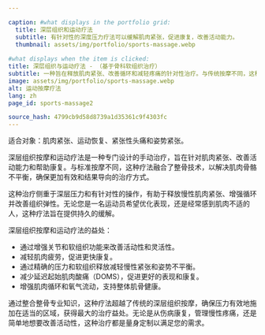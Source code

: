 ```yaml
---

caption: #what displays in the portfolio grid:
  title: 深层组织和运动疗法
  subtitle: 有针对性的深度压力疗法可以缓解肌肉紧张，促进康复，改善活动能力。
  thumbnail: assets/img/portfolio/sports-massage.webp
  
#what displays when the item is clicked:
title: 深层组织与运动疗法 - （基于骨科软组织治疗）
subtitle: 一种旨在释放肌肉紧张、改善循环和减轻疼痛的针对性治疗。与传统按摩不同，这种方法融合了整骨技术，以解决不适的根本原因，非常适合运动员、活跃个体以及患有慢性紧张的人群。
image: assets/img/portfolio/sports-massage.webp
alt: 运动按摩疗法
lang: zh
page_id: sports-massage2

source_hash: 4799cb9d58d8739a1d35361c9f4303fc
---
```

适合对象：肌肉紧张、运动恢复、紧张性头痛和姿势紧张。

深层组织按摩和运动疗法是一种专门设计的手动治疗，旨在针对肌肉紧张、改善活动能力和帮助康复。与标准按摩不同，这种疗法融合了整骨技术，以解决肌肉骨骼不平衡，确保更加有效和结果导向的治疗方式。

这种治疗侧重于深层压力和有针对性的操作，有助于释放慢性肌肉紧张、增强循环并改善组织弹性。无论您是一名运动员希望优化表现，还是经常感到肌肉不适的人，这种疗法旨在提供持久的缓解。

深层组织按摩和运动疗法的益处：
- 通过增强关节和软组织功能来改善活动性和灵活性。
- 减轻肌肉疲劳，促进更快康复。
- 通过精确的压力和软组织释放减轻慢性紧张和姿势不平衡。
- 减少延迟起始肌肉酸痛（DOMS），促进更好的表现和康复。
- 增强肌肉循环和氧气流动，支持整体肌骨健康。

通过整合整骨专业知识，这种疗法超越了传统的深层组织按摩，确保压力有效地施加在适当的区域，获得最大的治疗益处。无论是从伤病康复，管理慢性疼痛，还是简单地想要改善活动性，这种治疗都是量身定制以满足您的需求。